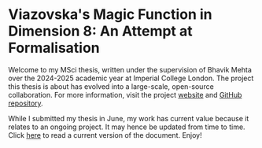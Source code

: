 # Viazovska's Magic Function in Dimension 8: An Attempt at Formalisation

Welcome to my MSci thesis, written under the supervision of Bhavik Mehta over the 2024-2025 academic year at Imperial College London. The project this thesis is about has evolved into a large-scale, open-source collaboration. For more information, visit the project [website](https://thefundamentaltheor3m.github.io/Sphere-Packing-Lean) and [GitHub repository](https://github.com/thefundamentaltheor3m/Sphere-Packing-Lean).

While I submitted my thesis in June, my work has current value because it relates to an ongoing project. It may hence be updated from time to time. Click [here](https://thefundamentaltheor3m.github.io/M4R_Thesis/main.pdf) to read a current version of the document. Enjoy!
